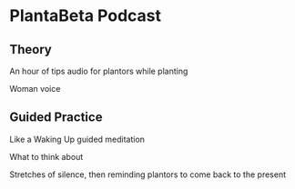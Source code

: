 # PlantaBeta Podcast

## Theory

An hour of tips audio for plantors while planting

Woman voice

## Guided Practice

Like a Waking Up guided meditation

What to think about

Stretches of silence, then reminding plantors to come back to the present
